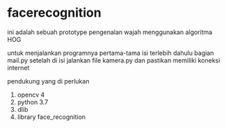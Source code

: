 # facerecognition
ini adalah sebuah prototype pengenalan wajah menggunakan algoritma HOG

untuk menjalankan programnya pertama-tama isi terlebih dahulu bagian mail.py
setelah di isi jalankan file kamera.py
dan pastikan memiliki koneksi internet

pendukung yang di perlukan

1. opencv 4
2. python 3.7
3. dlib
4. library face_recognition
